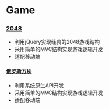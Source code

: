 # Game

### [2048](https://skychx.github.io/Game/my2048/my2048.html)
* 利用jQuery实现经典的2048游戏结构
* 采用简单的MVC结构实现游戏逻辑开发
* 适配移动端

#### [俄罗斯方块](https://skychx.github.io/Game/俄罗斯方块/index.html)
* 利用系统原生API开发
* 采用简单的MVC结构实现游戏逻辑开发
* 适配移动端
